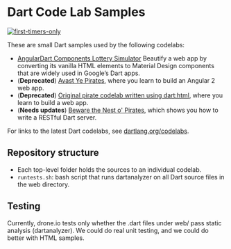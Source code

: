Dart Code Lab Samples
============================
[![first-timers-only](http://img.shields.io/badge/first--timers--only-friendly-blue.svg?style=flat-square)](http://www.firsttimersonly.com/)

These are small Dart samples used by the following codelabs:

* [AngularDart Components Lottery Simulator][] Beautify a web app by converting its vanilla HTML elements to Material
  Design components that are widely used in Google’s Dart apps.
* (**Deprecated**) [Avast Ye Pirates][ng2-codelab], where you learn to build an Angular 2 web app.
* (**Deprecated**) [Original pirate codelab written using dart:html][client-codelab], where you learn to build a web app.
* (**Needs updates**) [Beware the Nest o' Pirates][server-codelab], which shows you how to write a RESTful Dart server.

For links to the latest Dart codelabs, see [dartlang.org/codelabs](https://www.dartlang.org/codelabs).

Repository structure
-----------------

- Each top-level folder holds the sources to an individual codelab.
- `runtests.sh`: bash script that runs dartanalyzer on all Dart source files in the web directory.

Testing
----------------

Currently, drone.io tests only whether the .dart files under web/ pass static analysis (dartanalyzer). We could do real unit testing, and we could do better with HTML samples.

[AngularDart Components Lottery Simulator]: https://webdev.dartlang.org/codelabs/angular_components
[client-codelab]: https://webdev.dartlang.org/codelabs/darrrt
[ng2-codelab]:    https://webdev.dartlang.org/codelabs/ng2
[server-codelab]: https://dart-lang.github.io/server/codelab/
